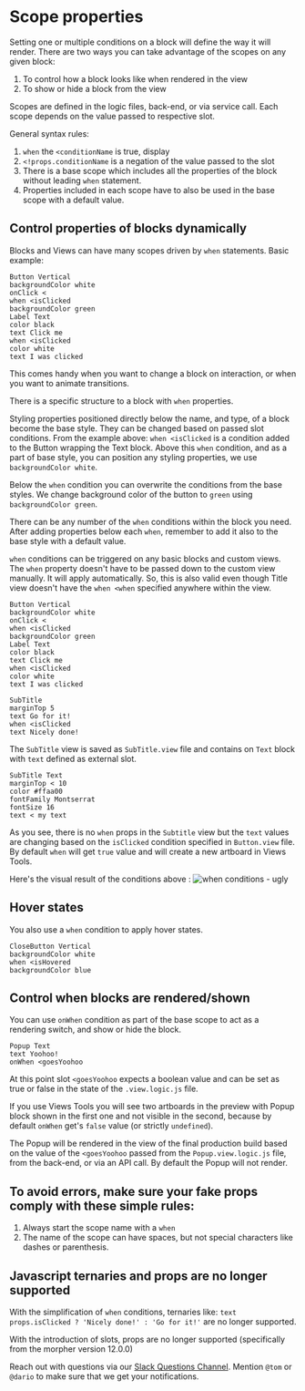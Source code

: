 # Scope properties

Setting one or multiple conditions on a block will define the way it will render.
There are two ways you can take advantage of the scopes on any given block:

1.  To control how a block looks like when rendered in the view
2.  To show or hide a block from the view

Scopes are defined in the logic files, back-end, or via service call.
Each scope depends on the value passed to respective slot.

General syntax rules:

1.  `when` the `<conditionName` is true, display
2.  `<!props.conditionName` is a negation of the value passed to the slot
3.  There is a base scope which includes all the properties of the block without
    leading `when` statement.
4.  Properties included in each scope have to also be used in the base scope
    with a default value.

## Control properties of blocks dynamically

Blocks and Views can have many scopes driven by `when` statements.
Basic example:

```views
Button Vertical
backgroundColor white
onClick <
when <isClicked
backgroundColor green
Label Text
color black
text Click me
when <isClicked
color white
text I was clicked
```

This comes handy when you want to change a block on interaction, or when you
want to animate transitions.

There is a specific structure to a block with `when` properties.

Styling properties positioned directly below the name, and type, of a block become the
base style. They can be changed based on passed slot conditions. From the example above:
`when <isClicked` is a condition added to the Button wrapping the Text block.
Above this `when` condition, and as a part of base style, you can position any
styling properties, we use `backgroundColor white`.

Below the `when` condition you can overwrite the conditions from the base styles.
We change background color of the button to `green` using `backgroundColor green`.

There can be any number of the `when` conditions within the block you need.
After adding properties below each `when`, remember to add it also to the base
style with a default value.

`when` conditions can be triggered on any basic blocks and custom views.
The `when` property doesn't have to be passed down to the custom view manually.
It will apply automatically. So, this is also valid even though Title view doesn't
have the `when <when` specified anywhere within the view.

```views
Button Vertical
backgroundColor white
onClick <
when <isClicked
backgroundColor green
Label Text
color black
text Click me
when <isClicked
color white
text I was clicked

SubTitle
marginTop 5
text Go for it!
when <isClicked
text Nicely done!
```

The `SubTitle` view is saved as `SubTitle.view` file and contains on `Text` block
with `text` defined as external slot.

```views
SubTitle Text
marginTop < 10
color #ffaa00
fontFamily Montserrat
fontSize 16
text < my text
```

As you see, there is no `when` props in the `Subtitle` view but the `text` values
are changing based on the `isClicked` condition specified in `Button.view` file.
By default `when` will get `true` value and will create a new artboard in Views Tools.

Here's the visual result of the conditions above :
![when conditions - ugly](whens-ungly.png)

## Hover states

You also use a `when` condition to apply hover states.

```
CloseButton Vertical
backgroundColor white
when <isHovered
backgroundColor blue
```

## Control when blocks are rendered/shown

You can use `onWhen` condition as part of the base scope to act as a rendering
switch, and show or hide the block.

```views
Popup Text
text Yoohoo!
onWhen <goesYoohoo
```

At this point slot `<goesYoohoo` expects a boolean value and can be set
as true or false in the state of the `.view.logic.js` file.

If you use Views Tools you will see two artboards in the preview with Popup block
shown in the first one and not visible in the second, because by default `onWhen`
get's `false` value (or strictly `undefined`).

The Popup will be rendered in the view of the final production build based on the
value of the `<goesYoohoo` passed from the `Popup.view.logic.js` file, from
the back-end, or via an API call. By default the Popup will not render.

## To avoid errors, make sure your fake props comply with these simple rules:

1.  Always start the scope name with a `when`
2.  The name of the scope can have spaces, but not special characters like dashes or parenthesis.

## Javascript ternaries and props are no longer supported

With the simplification of `when` conditions, ternaries like:
`text props.isClicked ? 'Nicely done!' : 'Go for it!'`
are no longer supported.

With the introduction of slots, props are no longer supported (specifically from
the morpher version 12.0.0)

Reach out with questions via our [Slack Questions Channel](https://slack.views.tools/).
Mention `@tom` or `@dario` to make sure that we get your notifications.
